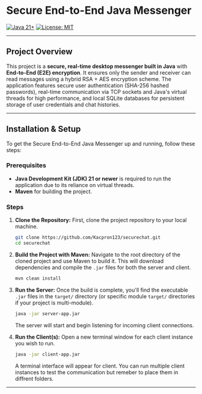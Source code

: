 # Secure End-to-End Java Messenger

[![Java 21+](https://img.shields.io/badge/Java-21%2B-blue.svg)](https://www.oracle.com/java/technologies/downloads/)
[![License: MIT](https://img.shields.io/badge/License-MIT-yellow.svg)](https://opensource.org/licenses/MIT)

---

## Project Overview

This project is a **secure, real-time desktop messenger built in Java** with **End-to-End (E2E) encryption**. It ensures only the sender and receiver can read messages using a hybrid RSA + AES encryption scheme. The application features secure user authentication (SHA-256 hashed passwords), real-time communication via TCP sockets and Java's virtual threads for high performance, and local SQLite databases for persistent storage of user credentials and chat histories.

---

## Installation & Setup

To get the Secure End-to-End Java Messenger up and running, follow these steps:

### Prerequisites

* **Java Development Kit (JDK) 21 or newer** is required to run the application due to its reliance on virtual threads.
* **Maven** for building the project.

### Steps

1.  **Clone the Repository:**
    First, clone the project repository to your local machine.
    ```bash
    git clone https://github.com/Kacpron123/securechat.git
    cd securechat
    ```

2.  **Build the Project with Maven:**
    Navigate to the root directory of the cloned project and use Maven to build it. This will download dependencies and compile the `.jar` files for both the server and client.
    ```bash
    mvn clean install
    ```

3.  **Run the Server:**
    Once the build is complete, you'll find the executable `.jar` files in the `target/` directory (or specific module `target/` directories if your project is multi-module).
    ```bash
    java -jar server-app.jar
    ```
    The server will start and begin listening for incoming client connections.

4.  **Run the Client(s):**
    Open a new terminal window for each client instance you wish to run.
    ```bash
    java -jar client-app.jar
    ```
    A terminal interface will appear for client. You can run multiple client instances to test the communication but remeber to place them in diffrent folders.

---